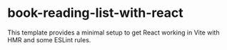 # book-reading-list-with-react

This template provides a minimal setup to get React working in Vite with HMR and some ESLint rules.
